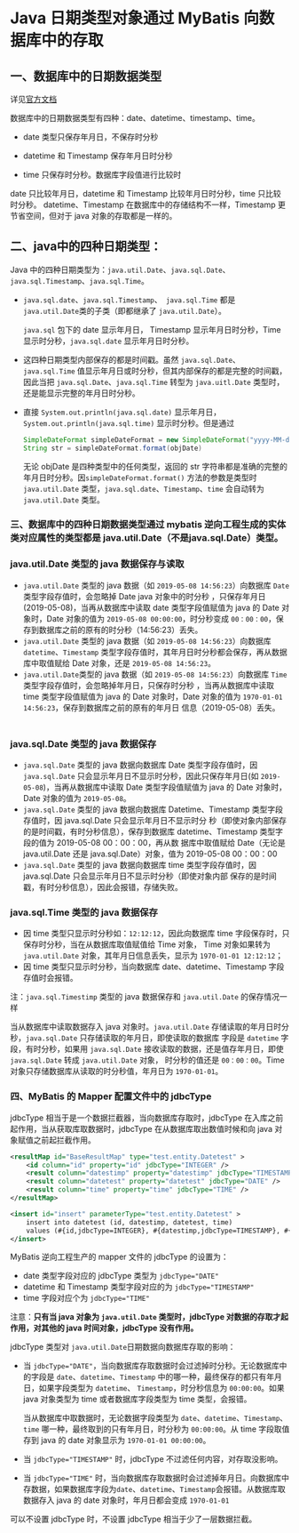 # Java 日期类型对象通过 MyBatis 向数据库中的存取

## 一、数据库中的日期数据类型

详见[官方文档](https://dev.mysql.com/doc/refman/5.7/en/date-and-time-types.html)

数据库中的日期数据类型有四种：date、datetime、timestamp、time。

- date 类型只保存年月日，不保存时分秒

- datetime 和 Timestamp 保存年月日时分秒

- time 只保存时分秒。数据库字段值进行比较时

date 只比较年月日，datetime 和 Timestamp 比较年月日时分秒，time 只比较 时分秒。
datetime、Timestamp 在数据库中的存储结构不一样，Timestamp 更节省空间，但对于 java 对象的存取都是一样的。

## 二、java中的四种日期类型：

Java 中的四种日期类型为：`java.util.Date`、`java.sql.Date`、`java.sql.Timestamp`、`java.sql.Time`。

- `java.sql.date`、`java.sql.Timestamp`、` java.sql.Time` 都是 `java.util.Date`类的子类（即都继承了 `java.util.Date`）。

    `java.sql` 包下的 date 显示年月日， Timestamp 显示年月日时分秒，Time 显示时分秒，`java.sql.date` 显示年月日时分秒。

- 这四种日期类型内部保存的都是时间戳。虽然 `java.sql.Date`、`java.sql.Time` 值显示年月日或时分秒，但其内部保存的都是完整的时间戳，因此当把 `java.sql.Date`、`java.sql.Time` 转型为 `java.uitl.Date` 类型时，还是能显示完整的年月日时分秒。

- 直接 `System.out.println(java.sql.date)` 显示年月日，`System.out.println(java.sql.time)` 显示时分秒。但是通过

    ```java
    SimpleDateFormat simpleDateFormat = new SimpleDateFormat("yyyy-MM-dd HH:mm:ss");
    String str = simpleDateFormat.format(objDate)
    ```


    无论 objDate 是四种类型中的任何类型，返回的 str 字符串都是准确的完整的年月日时分秒。因`simpleDateFormat.format()` 方法的参数是类型时 `java.util.Date` 类型，`java.sql.date`、`Timestamp`、`time` 会自动转为 `java.util.Date` 类型。

### 三、数据库中的四种日期数据类型通过 mybatis 逆向工程生成的实体类对应属性的类型都是 java.util.Date（不是java.sql.Date）类型。

### java.util.Date 类型的 java 数据保存与读取

- `java.util.Date` 类型的 java 数据（如 `2019-05-08 14:56:23`）向数据库 `Date` 类型字段存值时，会忽略掉 Date java 对象中的时分秒 ，只保存年月日(2019-05-08)，当再从数据库中读取 date 类型字段值赋值为 java 的 Date 对象时，Date 对象的值为 `2019-05-08 00:00:00`，时分秒变成 `00：00：00`，保存到数据库之前的原有的时分秒（14:56:23）丢失。
- `java.util.Date` 类型的 java 数据（如 `2019-05-08 14:56:23`）向数据库 `datetime`、`Timestamp` 类型字段存值时，其年月日时分秒都会保存，再从数据库中取值赋给 Date 对象，还是 `2019-05-08 14:56:23`。
- `java.util.Date`类型的 java 数据（如 `2019-05-08 14:56:23`）向数据库 `Time` 类型字段存值时，会忽略掉年月日，只保存时分秒 ，当再从数据库中读取 time 类型字段值赋值为 java 的 Date 对象时，Date 对象的值为 `1970-01-01 14:56:23`，保存到数据库之前的原有的年月日 信息（2019-05-08）丢失。 　　

### java.sql.Date 类型的 java 数据保存

- `java.sql.Date` 类型的 java 数据向数据库 Date 类型字段存值时，因 `java.sql.Date` 只会显示年月日不显示时分秒，因此只保存年月日(如 `2019-05-08`)，当再从数据库中读取 Date 类型字段值赋值为 java 的 Date 对象时，Date 对象的值为 `2019-05-08`。
- `java.sql.Date` 类型的 java 数据向数据库 Datetime、Timestamp 类型字段存值时，因 java.sql.Date 只会显示年月日不显示时分 秒（即使对象内部保存的是时间戳，有时分秒信息），保存到数据库 datetime、Timestamp 类型字段的值为 2019-05-08 00：00：00，再从数 据库中取值赋给 Date（无论是 java.util.Date 还是 java.sql.Date）对象，值为 2019-05-08 00：00：00
- `java.sql.Date` 类型的 java 数据向数据库 time 类型字段存值时，因 java.sql.Date 只会显示年月日不显示时分秒（即使对象内部 保存的是时间戳，有时分秒信息），因此会报错，存储失败。

### java.sql.Time 类型的 java 数据保存

- 因 time 类型只显示时分秒如：`12:12:12`，因此向数据库 time 字段保存时，只保存时分秒，当在从数据库取值赋值给 Time 对象， Time 对象如果转为 `java.util.Date` 对象，其年月日信息丢失，显示为 `1970-01-01 12:12:12`；
- 因 time 类型只显示时分秒，当向数据库 date、datetime、Timestamp 字段存值时会报错。

注：`java.sql.Timestimp` 类型的 java 数据保存和 `java.util.Date` 的保存情况一样

当从数据库中读取数据存入 java 对象时。`java.util.Date` 存储读取的年月日时分秒，`java.sql.Date` 只存储读取的年月日，即使读取的数据库 字段是 `datetime` 字段，有时分秒，如果用 `java.sql.Date` 接收读取的数据，还是值存年月日，即使 `java.sql.Date` 转成 `java.util.Date` 对象， 时分秒的值还是 `00：00：00`。Time 对象只存储数据库从读取的时分秒值，年月日为 `1970-01-01`。

### 四、MyBatis 的 Mapper 配置文件中的 jdbcType

jdbcType 相当于是一个数据拦截器，当向数据库存取时，jdbcType 在入库之前起作用，当从获取库取数据时，jdbcType 在从数据库取出数值时候和向 java 对象赋值之前起拦截作用。　

```xml
<resultMap id="BaseResultMap" type="test.entity.Datetest" >
    <id column="id" property="id" jdbcType="INTEGER" />
    <result column="datestimp" property="datestimp" jdbcType="TIMESTAMP" />
    <result column="datetest" property="datetest" jdbcType="DATE" />
    <result column="time" property="time" jdbcType="TIME" />
</resultMap>

<insert id="insert" parameterType="test.entity.Datetest" >
    insert into datetest (id, datestimp, datetest, time)
    values (#{id,jdbcType=INTEGER}, #{datestimp,jdbcType=TIMESTAMP}, #{datetest,jdbcType=DATE}, #{time,jdbcType=TIME})
</insert>
```

MyBatis 逆向工程生产的 mapper 文件的 jdbcType 的设置为：

- date 类型字段对应的 jdbcType 类型为 `jdbcType="DATE"`
- datetime 和 Timestamp 类型字段对应的为 `jdbcType="TIMESTAMP"`
- time 字段对应个为 `jdbcType="TIME"`
    　　

注意：**只有当 java 对象为 `java.util.Date` 类型时，jdbcType 对数据的存取才起作用，对其他的 java 时间对象，jdbcType 没有作用。** 　

jdbcType 类型对 `java.util.Date`日期数据向数据库存取的影响：

- 当 `jdbcType="DATE"`，当向数据库存取数据时会过滤掉时分秒。无论数据库中的字段是 `date`、`datetime`、`Timestamp` 中的哪一种，最终保存的都只有年月日，如果字段类型为 `datetime`、 `Timestamp`，时分秒信息为 `00:00:00`。如果 java 对象类型为 time 或者数据库字段类型为 time 类型，会报错。

    当从数据库中取数据时，无论数据字段类型为 `date`、`datetime`、`Timestamp`、`time` 哪一种，最终取到的只有年月日，时分秒为 `00:00:00`。从 time 字段取值存到 java 的 date 对象显示为 `1970-01-01 00:00:00`。

- 当 `jdbcType="TIMESTAMP"` 时，jdbcType 不过滤任何内容，对存取没影响。

- 当 `jdbcType="TIME"` 时，当向数据库存取数据时会过滤掉年月日。向数据库中存数据，如果数据库字段为`date`、`datetime`、`Timestamp`会报错。从数据库取数据存入 java 的 date 对象时，年月日都会变成 `1970-01-01`

可以不设置 jdbcType 时，不设置 jdbcType 相当于少了一层数据拦截。

